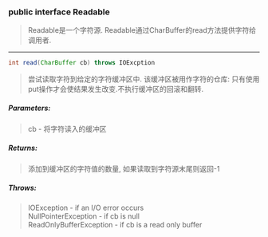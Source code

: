 ### public interface Readable

> Readable是一个字符源. Readable通过CharBuffer的read方法提供字符给调用者.
---

```java 
int read(CharBuffer cb) throws IOExcption
```
> 尝试读取字符到给定的字符缓冲区中. 该缓冲区被用作字符的仓库: 只有使用put操作才会使结果发生改变.不执行缓冲区的回滚和翻转.
##### Parameters:
> cb - 将字符读入的缓冲区
##### Returns:
> 添加到缓冲区的字符值的数量, 如果读取到字符源末尾则返回-1
##### Throws:
> IOException - if an I/O error occurs  
> NullPointerException - if cb is null  
> ReadOnlyBufferException - if cb is a read only buffer